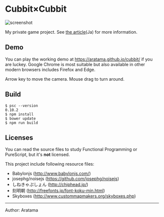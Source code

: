 
# Cubbit×Cubbit

![screenshot](https://rawgit.com/aratama/cubbit/master/res/screenshot/torii.png)

My private game project. See [the article](http://qiita.com/hiruberuto/items/5321d8cebce7b87851f6)(Ja) for more information.

## Demo

You can play the working demo at https://aratama.github.io/cubbit/ if you are luckey. Google Chrome is most suitable but also available in other modern browsers includes Firefox and Edge.

Arrow key to move the camera. Mouse drag to turn around.   


## Build

```
$ psc --version
0.10.2
$ npm install
$ bower update
$ npm run build
```

## Licenses

You can read the source files to study Functional Programming or PureScript, but it's **not** licensed.

This project include following resource files:

* Babylonjs (http://www.babylonjs.com/)
* josephg/noisejs (https://github.com/josephg/noisejs)
* しねきゃぷしょん (http://chiphead.jp/)
* 刻明朝 (http://freefonts.jp/font-koku-min.html)
* Skyboxes (http://www.custommapmakers.org/skyboxes.php)

----

Author: Aratama